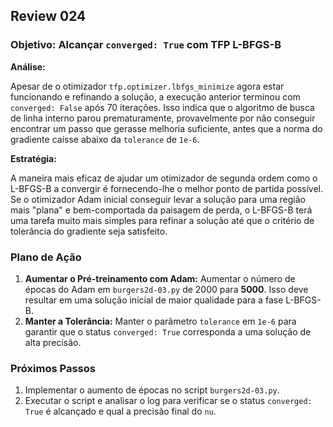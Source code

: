 ## Review 024

### Objetivo: Alcançar `converged: True` com TFP L-BFGS-B

**Análise:**

Apesar de o otimizador `tfp.optimizer.lbfgs_minimize` agora estar funcionando e refinando a solução, a execução anterior terminou com `converged: False` após 70 iterações. Isso indica que o algoritmo de busca de linha interno parou prematuramente, provavelmente por não conseguir encontrar um passo que gerasse melhoria suficiente, antes que a norma do gradiente caísse abaixo da `tolerance` de `1e-6`.

**Estratégia:**

A maneira mais eficaz de ajudar um otimizador de segunda ordem como o L-BFGS-B a convergir é fornecendo-lhe o melhor ponto de partida possível. Se o otimizador Adam inicial conseguir levar a solução para uma região mais "plana" e bem-comportada da paisagem de perda, o L-BFGS-B terá uma tarefa muito mais simples para refinar a solução até que o critério de tolerância do gradiente seja satisfeito.

### Plano de Ação

1.  **Aumentar o Pré-treinamento com Adam:** Aumentar o número de épocas do Adam em `burgers2d-03.py` de 2000 para **5000**. Isso deve resultar em uma solução inicial de maior qualidade para a fase L-BFGS-B.
2.  **Manter a Tolerância:** Manter o parâmetro `tolerance` em `1e-6` para garantir que o status `converged: True` corresponda a uma solução de alta precisão.

### Próximos Passos

1.  Implementar o aumento de épocas no script `burgers2d-03.py`.
2.  Executar o script e analisar o log para verificar se o status `converged: True` é alcançado e qual a precisão final do `nu`.